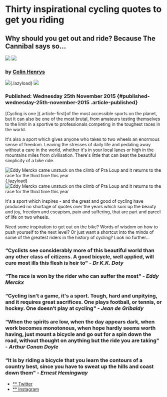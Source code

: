 Thirty inspirational cycling quotes to get you riding 
=====================================================

Why should you get out and ride? Because The Cannibal says so... 
----------------------------------------------------------------

![](https://cdn.roadcyclinguk.com/images/featured-image-placeholder.png?20180827-02)
![](https://cdn.roadcyclinguk.com/author_post/5ae09888c7bb2.jpeg)

### by [Colin Henrys](/author/colin-henrys/ "Colin Henrys for Road Cycling UK") 

![](https://cdn.roadcyclinguk.com/images/featured-image-placeholder.png?20180827-02){.lazyload}
![](https://cdn.roadcyclinguk.com/featured_image/5ab93f1ec9428.jpg)

### Published: Wednesday 25th November 2015 {#published-wednesday-25th-november-2015 .article-published}

[Cycling is one ]{.article-first}of the most accessible sports on the
planet, but it can also be one of the most brutal, from amateurs testing
themselves to the limit in a sportive to professionals competing in the
toughest races in the world.

It's also a sport which gives anyone who takes to two wheels an enormous
sense of freedom. Leaving the stresses of daily life and pedaling away
without a care in the world, whether it's in your local lanes or high in
the mountains miles from civilisation. There's little that can beat the
beautiful simplicity of a bike ride.

![Eddy Merckx came unstuck on the climb of Pra Loup and it returns to
the race for the third time this
year](https://cdn.roadcyclinguk.com/images/content-image-placeholder.png?20180827-02 "Eddy Merckx came unstuck on the climb of Pra Loup and it returns to the race for the third time this year"){.lazyload}
![Eddy Merckx came unstuck on the climb of Pra Loup and it returns to
the race for the third time this
year](https://cdn.roadcyclinguk.com/embedded_full/5abcfe135384a.jpg "Eddy Merckx came unstuck on the climb of Pra Loup and it returns to the race for the third time this year")

It's a sport which inspires - and the great and good of cycling have
produced no shortage of quotes over the years which sum up the beauty
and joy, freedom and escapism, pain and suffering, that are part and
parcel of life on two wheels.

Need some inspiration to get out on the bike? Words of wisdom on how to
push yourself to the next level? Or just want a shortcut into the minds
of some of the greatest riders in the history of cycling? Look no
further...

### “Cyclists see considerably more of this beautiful world than any other class of citizens. A good bicycle, well applied, will cure most ills this flesh is heir to" - *Dr K.K. Doty* 

### “The race is won by the rider who can suffer the most" - *Eddy Merckx* 

### “Cycling isn’t a game, it's a sport. Tough, hard and unpitying, and it requires great sacrifices. One plays football, or tennis, or hockey. One doesn’t play at cycling" - *Jean de Gribaldy* 

### “When the spirits are low, when the day appears dark, when work becomes monotonous, when hope hardly seems worth having, just mount a bicycle and go out for a spin down the road, without thought on anything but the ride you are taking" - *Arthur Conan Doyle* 

### “It is by riding a bicycle that you learn the contours of a country best, since you have to sweat up the hills and coast down them" - *Ernest Hemingway* 

-   [** Twitter](https://twitter.com/roadcyclinguk "Twitter")
-   [**     Instagram](https://instagram.com/roadcyclinguk "Instagram")
